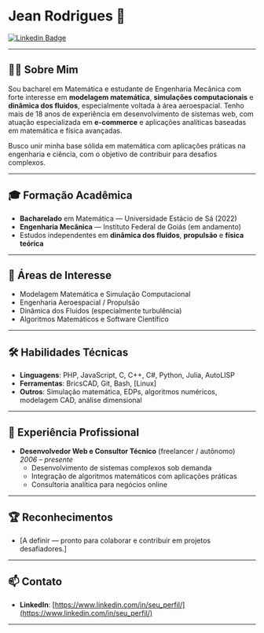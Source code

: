 # Jean Rodrigues 🚀

[![Linkedin Badge](https://img.shields.io/badge/-LinkedIn-blue?style=flat-square&logo=Linkedin&logoColor=white&link=https://www.linkedin.com/in/seu_perfil/)](https://www.linkedin.com/in/seu_perfil/)
<!--[![Google Scholar Badge](https://img.shields.io/badge/-Google_Scholar-black?style=flat-square&logo=Google-Scholar&logoColor=white&link=https://scholar.google.com/citations?user=seu_perfil)](https://scholar.google.com/citations?user=seu_perfil)
[![ResearchGate Badge](https://img.shields.io/badge/-ResearchGate-00CCBB?style=flat-square&logo=ResearchGate&logoColor=white&link=https://www.researchgate.net/profile/Seu_Perfil)](https://www.researchgate.net/profile/Seu_Perfil)
[![Twitter Badge](https://img.shields.io/badge/-Twitter-1DA1F2?style=flat-square&logo=Twitter&logoColor=white&link=https://twitter.com/seu_perfil)](https://twitter.com/seu_perfil)
-->
---

## 👨‍💻 Sobre Mim

Sou bacharel em Matemática e estudante de Engenharia Mecânica com forte interesse em **modelagem matemática**, **simulações computacionais** e **dinâmica dos fluidos**, especialmente voltada à área aeroespacial. Tenho mais de 18 anos de experiência em desenvolvimento de sistemas web, com atuação especializada em **e-commerce** e aplicações analíticas baseadas em matemática e física avançadas.

Busco unir minha base sólida em matemática com aplicações práticas na engenharia e ciência, com o objetivo de contribuir para desafios complexos. <!-- — especialmente aqueles relacionados à **propulsão aeroespacial**, **sistemas web** e **inteligência artificial aplicada**. Acredito que a compreensão profunda dos fluidos (terrestres e espaciais) pode ser chave para o avanço tecnológico significativo — talvez até rumo à superação da velocidade da luz.-->

---

## 🎓 Formação Acadêmica

- **Bacharelado** em Matemática — Universidade Estácio de Sá (2022)  
- **Engenharia Mecânica** — Instituto Federal de Goiás (em andamento)  
- Estudos independentes em **dinâmica dos fluidos**, **propulsão** e **física teórica**

---

## 🧪 Áreas de Interesse

- Modelagem Matemática e Simulação Computacional  
- Engenharia Aeroespacial / Propulsão  
- Dinâmica dos Fluidos (especialmente turbulência)  
- Algoritmos Matemáticos e Software Científico  

---

## 🛠️ Habilidades Técnicas

- **Linguagens**: PHP, JavaScript, C, C++, C#, Python, Julia, AutoLISP  
- **Ferramentas**: BricsCAD, Git, Bash, [Linux]  
- **Outros**: Simulação matemática, EDPs, algoritmos numéricos, modelagem CAD, análise dimensional

---
<!--
## 🚀 Projetos em Desenvolvimento

- **Simulador de Propulsão com Fluido Idealizado**  
  Modelagem teórica de um sistema de propulsão com análise dinâmica baseada em propriedades ideais de um fluido compressível.  
  _(Em fase conceitual e de validação matemática)_

- **Plataforma Matemática Modular**  
  Estruturação de um conjunto de bibliotecas modulares para computação científica, voltada para engenheiros e pesquisadores.  
  _(Foco na autonomia computacional e redução da dependência de bibliotecas externas)_

---
-->

## 💼 Experiência Profissional

- **Desenvolvedor Web e Consultor Técnico** (freelancer / autônomo)  
  _2006 – presente_  
  - Desenvolvimento de sistemas complexos sob demanda  
  - Integração de algoritmos matemáticos com aplicações práticas  
  - Consultoria analítica para negócios online

---

## 🏆 Reconhecimentos

- [A definir — pronto para colaborar e contribuir em projetos desafiadores.]

---

## 📫 Contato
  
- **LinkedIn**: [https://www.linkedin.com/in/seu_perfil/](https://www.linkedin.com/in/seu_perfil/)

---
<!--
> “Se ninguém tentar resolver o impossível, o possível se torna uma prisão.”  
> — Jean Rodrigues
-->
